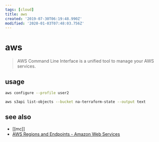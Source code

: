 ```yaml
---
tags: [cloud]
title: aws
created: '2019-07-30T06:19:48.990Z'
modified: '2020-01-03T07:48:03.756Z'
---
```


# aws

> AWS Command Line Interface is a unified tool to manage your AWS services.

## usage
```sh
aws configure --profile user2

aws s3api list-objects --bucket na-terraform-state --output text
```

## see also
- [[mc]]
- [AWS Regions and Endpoints - Amazon Web Services](https://docs.aws.amazon.com/general/latest/gr/rande.html)

